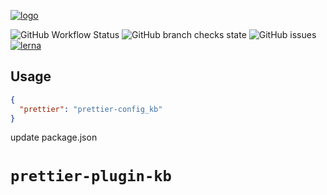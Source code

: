 [![logo](https://keithboice.github.io/.github/assets/logo.png)](https://raw.githubusercontent.com/keithboice/.github/docs/assets/logo.png)

![GitHub Workflow Status](https://img.shields.io/github/workflow/status/keithboice/kb/ci?style=for-the-badge) ![GitHub branch checks state](https://img.shields.io/github/checks-status/keithboice/kb/main?style=for-the-badge) ![GitHub issues](https://img.shields.io/github/issues-raw/keithboice/kb?style=for-the-badge) [![lerna](https://img.shields.io/badge/maintained%20with-lerna-cc00ff.svg?style=for-the-badge)](https://lerna.js.org/)


## Usage

```json
{
  "prettier": "prettier-config_kb"
}
```
update package.json



# `prettier-plugin-kb`
